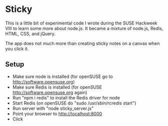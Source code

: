 # Sticky

This is a little bit of experimental code I wrote during the SUSE Hackweek VIII
to learn some more about node.js. It became a mixture of node.js, Redis, HTML,
CSS, and jQuery.

The app does not much more than creating sticky notes on a canvas when you click
it.

## Setup

* Make sure node is installed (for openSUSE go to http://software.opensuse.org)
* Make sure Redis is installed (for openSUSE http://software.opensuse.org again)
* Run "npm i redis" to install the Redis driver for node
* Start Redis (on openSUSE do "sudo /usr/sbin/rcredis start")
* Run server with "node sticky_server.js"
* Point your browser to [http://localhost:8000](http://localhost:8000)
* Click

